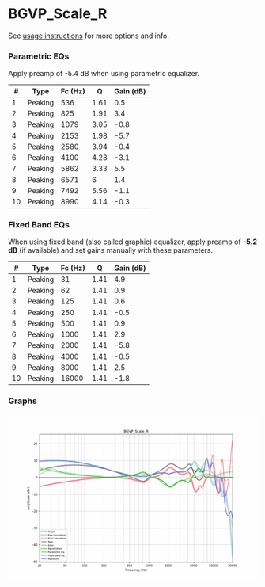 # BGVP_Scale_R
See [usage instructions](https://github.com/jaakkopasanen/AutoEq#usage) for more options and info.

### Parametric EQs
Apply preamp of -5.4 dB when using parametric equalizer.

|   # | Type    |   Fc (Hz) |    Q |   Gain (dB) |
|-----|---------|-----------|------|-------------|
|   1 | Peaking |       536 | 1.61 |         0.5 |
|   2 | Peaking |       825 | 1.91 |         3.4 |
|   3 | Peaking |      1079 | 3.05 |        -0.8 |
|   4 | Peaking |      2153 | 1.98 |        -5.7 |
|   5 | Peaking |      2580 | 3.94 |        -0.4 |
|   6 | Peaking |      4100 | 4.28 |        -3.1 |
|   7 | Peaking |      5862 | 3.33 |         5.5 |
|   8 | Peaking |      6571 | 6    |         1.4 |
|   9 | Peaking |      7492 | 5.56 |        -1.1 |
|  10 | Peaking |      8990 | 4.14 |        -0.3 |

### Fixed Band EQs
When using fixed band (also called graphic) equalizer, apply preamp of **-5.2 dB** (if available) and set gains manually with these parameters.

|   # | Type    |   Fc (Hz) |    Q |   Gain (dB) |
|-----|---------|-----------|------|-------------|
|   1 | Peaking |        31 | 1.41 |         4.9 |
|   2 | Peaking |        62 | 1.41 |         0.9 |
|   3 | Peaking |       125 | 1.41 |         0.6 |
|   4 | Peaking |       250 | 1.41 |        -0.5 |
|   5 | Peaking |       500 | 1.41 |         0.9 |
|   6 | Peaking |      1000 | 1.41 |         2.9 |
|   7 | Peaking |      2000 | 1.41 |        -5.8 |
|   8 | Peaking |      4000 | 1.41 |        -0.5 |
|   9 | Peaking |      8000 | 1.41 |         2.5 |
|  10 | Peaking |     16000 | 1.41 |        -1.8 |

### Graphs
![](./BGVP_Scale_R.png)
